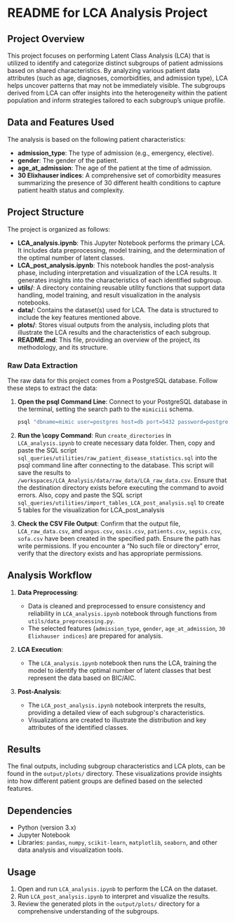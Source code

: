 # README for LCA Analysis Project

## Project Overview
This project focuses on performing Latent Class Analysis (LCA) that is utilized to identify and categorize distinct subgroups of patient admissions based on shared characteristics. By analyzing various patient data attributes (such as age, diagnoses, comorbidities, and admission type), LCA helps uncover patterns that may not be immediately visible. The subgroups derived from LCA can offer insights into the heterogeneity within the patient population and inform strategies tailored to each subgroup’s unique profile.

## Data and Features Used
The analysis is based on the following patient characteristics:
- **admission_type**: The type of admission (e.g., emergency, elective).
- **gender**: The gender of the patient.
- **age_at_admission**: The age of the patient at the time of admission.
- **30 Elixhauser indices**: A comprehensive set of comorbidity measures summarizing the presence of 30 different health conditions to capture patient health status and complexity.

## Project Structure
The project is organized as follows:
- **LCA_analysis.ipynb**: This Jupyter Notebook performs the primary LCA. It includes data preprocessing, model training, and the determination of the optimal number of latent classes.
- **LCA_post_analysis.ipynb**: This notebook handles the post-analysis phase, including interpretation and visualization of the LCA results. It generates insights into the characteristics of each identified subgroup.
- **utils/**: A directory containing reusable utility functions that support data handling, model training, and result visualization in the analysis notebooks.
- **data/**: Contains the dataset(s) used for LCA. The data is structured to include the key features mentioned above.
- **plots/**: Stores visual outputs from the analysis, including plots that illustrate the LCA results and the characteristics of each subgroup.
- **README.md**: This file, providing an overview of the project, its methodology, and its structure.

### Raw Data Extraction
The raw data for this project comes from a PostgreSQL database. Follow these steps to extract the data:

1. **Open the psql Command Line**: Connect to your PostgreSQL database in the terminal, setting the search path to the `mimiciii` schema.
    ```bash
    psql "dbname=mimic user=postgres host=db port=5432 password=postgres options=--search_path=mimiciii"
    ```
2. **Run the \copy Command**: Run `create_directories` in `LCA_analysis.ipynb` to create necessary data folder. Then, copy and paste the SQL script `sql_queries/utilities/raw_patient_disease_statistics.sql` into the psql command line after connecting to the database. This script will save the results to `/workspaces/LCA_Analysis/data/raw_data/LCA_raw_data.csv`. Ensure that the destination directory exists before executing the command to avoid errors. Also, copy and paste the SQL script `sql_queries/utilities/import_tables_LCA_post_analysis.sql` to create 5 tables for the visualization for LCA_post_analysis

3. **Check the CSV File Output**: Confirm that the output file, `LCA_raw_data.csv`, and `angus.csv`, `oasis.csv`, `patients.csv`, `sepsis.csv`, `sofa.csv` have been created in the specified path. Ensure the path has write permissions. If you encounter a “No such file or directory” error, verify that the directory exists and has appropriate permissions.


## Analysis Workflow
1. **Data Preprocessing**:
   - Data is cleaned and preprocessed to ensure consistency and reliability in `LCA_analysis.ipynb` notebook through functions from `utils/data_preprocessing.py`.
   - The selected features (`admission_type`, `gender`, `age_at_admission`, `30 Elixhauser indices`) are prepared for analysis.

2. **LCA Execution**:
   - The `LCA_analysis.ipynb` notebook then runs the LCA, training the model to identify the optimal number of latent classes that best represent the data based on BIC/AIC.

3. **Post-Analysis**:
   - The `LCA_post_analysis.ipynb` notebook interprets the results, providing a detailed view of each subgroup's characteristics.
   - Visualizations are created to illustrate the distribution and key attributes of the identified classes.

## Results
The final outputs, including subgroup characteristics and LCA plots, can be found in the `output/plots/` directory. These visualizations provide insights into how different patient groups are defined based on the selected features.

## Dependencies
- Python (version 3.x)
- Jupyter Notebook
- Libraries: `pandas`, `numpy`, `scikit-learn`, `matplotlib`, `seaborn`, and other data analysis and visualization tools.

## Usage
1. Open and run `LCA_analysis.ipynb` to perform the LCA on the dataset.
2. Run `LCA_post_analysis.ipynb` to interpret and visualize the results.
3. Review the generated plots in the `output/plots/` directory for a comprehensive understanding of the subgroups.

